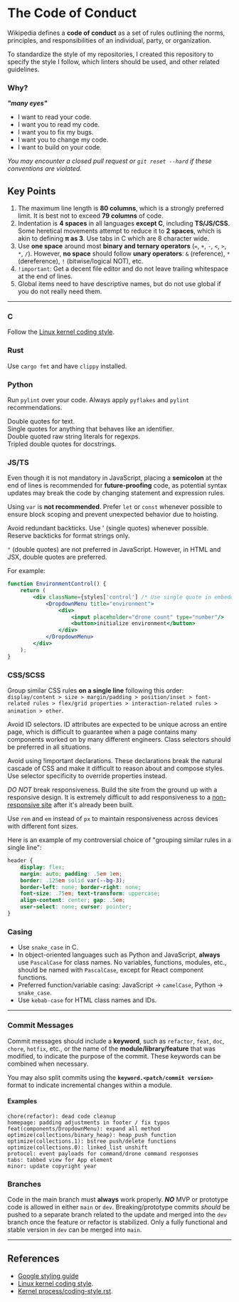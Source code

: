 # The Code of Conduct

Wikipedia defines a **code of conduct** as a set of rules outlining the norms,
principles, and responsibilities of an individual, party, or organization.

To standardize the style of my repositories, I created this repository to
specify the style I follow, which linters should be used, and other related
guidelines.

### Why?
***"many eyes"***
- I want to read your code.
- I want you to read my code.
- I want you to fix my bugs.
- I want you to change my code.
- I want to build on your code.

*You may encounter a closed pull request or `git reset --hard` if these
conventions are violated.*

## Key Points

1. The maximum line length is **80 columns**, which is a strongly preferred
limit. It is best not to exceed **79 columns** of code.
2. Indentation is **4 spaces** in all languages **except C**, including
**TS/JS/CSS**. Some heretical movements attempt to reduce it to **2 spaces**,
which is akin to defining **π as 3**. Use tabs in C which are 8 character wide.
3. Use **one space** around most **binary and ternary operators** (`=`, `+`,
`-`, `<`, `>`, `*`, `/`). However, **no space** should follow **unary
operators**: `&` (reference), `*` (dereference), `!` (bitwise/logical NOT),
etc.
4. `!important`: Get a decent file editor and do not leave trailing whitespace
at the end of lines.
5. Global items need to have descriptive names, but do not use global if you
do not really need them.

---

### C
Follow the [Linux kernel coding style](https://www.kernel.org/doc/html/v4.10/process/coding-style.html).

### Rust
Use `cargo fmt` and have `clippy` installed.

### Python
Run `pylint` over your code. Always apply `pyflakes` and `pylint`
recommendations.

Double quotes for text.\
Single quotes for anything that behaves like an identifier.\
Double quoted raw string literals for regexps.\
Tripled double quotes for docstrings.

### JS/TS
Even though it is not mandatory in JavaScript, placing a **semicolon** at the
end of lines is recommended for **future-proofing** code, as potential syntax
updates may break the code by changing statement and expression rules.

Using `var` is **not recommended**. Prefer `let` or `const` whenever possible
to ensure block scoping and prevent unexpected behavior due to hoisting.

Avoid redundant backticks. Use ' (single quotes) whenever possible. Reserve
backticks for format strings only.

`"` (double quotes) are not preferred in JavaScript. However, in HTML and JSX,
double quotes are preferred.

For example:
```jsx
function EnvironmentControl() {
    return (
        <div className={styles['control'] /* Use single quote in embedded JS */}>
            <DropdownMenu title="environment">
                <div>
                    <input placeholder="drone count" type="number"/>
                    <button>initialize environment</button>
                </div>
            </DropdownMenu>
        </div>
    );
}
```

### CSS/SCSS
Group similar CSS rules **on a single line** following this order:
`display/content > size > margin/padding > position/inset > font-related rules > flex/grid properties > interaction-related rules > animation > other`.

Avoid ID selectors. ID attributes are expected to be unique across an entire
page, which is difficult to guarantee when a page contains many components
worked on by many different engineers. Class selectors should be preferred in
all situations.

Avoid using !important declarations. These declarations break the natural
cascade of CSS and make it difficult to reason about and compose styles. Use
selector specificity to override properties instead.

*DO NOT* break responsiveness. Build the site from the ground up with a
responsive design.  It is extremely difficult to add responsiveness to a
[non-responsive site](https://github.com/user-attachments/assets/6d1b73ba-0a31-449b-830e-ed10e10505b4)
after it's already been built.

Use `rem` and `em` instead of `px` to maintain responsiveness across devices
with different font sizes.

Here is an example of my controversial choice of "grouping similar rules in a
single line":
```css
header {
    display: flex;
    margin: auto; padding: .5em 1em;
    border: .125em solid var(--bg-3);
    border-left: none; border-right: none;
    font-size: .75em; text-transform: uppercase;
    align-content: center; gap: .5em;
    user-select: none; cursor: pointer;
}
```

### Casing
- Use `snake_case` in C.
- In object-oriented languages such as Python and JavaScript, **always** use
`PascalCase` for class names. No variables, functions, modules, etc., should
be named with `PascalCase`, except for React component functions.
- Preferred function/variable casing: JavaScript → `camelCase`,
Python → `snake_case`.
- Use `kebab-case` for HTML class names and IDs.

---

### Commit Messages
Commit messages should include a **keyword**, such as `refactor`, `feat`,
`doc`, `chore`, `hotfix`, etc., or the name of the **module/library/feature**
that was modified, to indicate the purpose of the commit. These keywords can be
combined when necessary.

You may also split commits using the **`keyword.<patch/commit version>`**
format to indicate incremental changes within a module.

#### Examples
```text
chore(refactor): dead code cleanup
homepage: padding adjustments in footer / fix typos
feat(components/DropdownMenu): expand all method
optimize(collections/binary_heap): heap_push function
optimize(collections.1): bstree push/delete functions
optimize(collections.0): linked_list unshift
protocol: event payloads for command/drone command responses
tabs: tabbed view for App element
minor: update copyright year
```

### Branches
Code in the main branch must **always** work properly. ***NO*** MVP or
prototype code is allowed in either `main` or `dev`. Breaking/prototype commits
*should* be pushed to a separate branch related to the update and merged into
the `dev` branch once the feature or refactor is stabilized. Only a fully
functional and stable version in `dev` can be merged into `main`.

---

## References
- [Google styling guide](https://google.github.io/styleguide/)
- [Linux kernel coding style](https://www.kernel.org/doc/html/v4.10/process/coding-style.html).
- [Kernel process/coding-style.rst](http://www.kroah.com/linux/talks/ols_2002_kernel_codingstyle_talk/html/).
